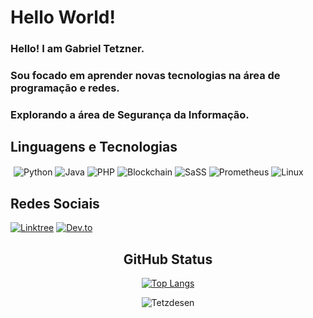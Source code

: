# Hello World!
### Hello! I am Gabriel Tetzner.

### Sou focado em aprender novas tecnologias na área de programação e redes.
### Explorando a área de Segurança da Informação.

## Linguagens e Tecnologias 

   <div style='margin: 0 5px'>
   <img align="center" alt="Python" src='https://img.shields.io/badge/Python-14354C?style=for-the-badge&logo=python&logoColor=white' />
    <img align="center" alt="Java" src='https://img.shields.io/badge/Java-565548?style=for-the-badge&logo=Java&logoColor=white' />
    <img align="center" alt="PHP" src='https://img.shields.io/badge/PHP-777BB4?style=for-the-badge&logo=php&logoColor=white' />
   <img align="center" alt="Blockchain" src='https://img.shields.io/badge/Blockchain.com-121D33?logo=blockchaindotcom&logoColor=fff&style=for-the-badge' />
    <img align="center" alt="SaSS" src='https://img.shields.io/badge/Sass-CC6699?style=for-the-badge&logo=sass&logoColor=white' />
    <img align="center" alt="Prometheus" src='https://img.shields.io/badge/prometheus-87CEFA?&style=for-the-badge&logo=PROMETHEUS' />
    <img align="center" alt="Linux" src='https://img.shields.io/badge/Linux-FCC624?style=for-the-badge&logo=linux&logoColor=black' /> 
    </div>



## Redes Sociais
[![Linktree](https://img.shields.io/badge/linktree-566675?&style=for-the-badge&logo=linktree)](https://linktr.ee/gabrieltetzner)
[![Dev.to](https://img.shields.io/badge/dev.to-6495ED?&style=for-the-badge&logo=dev.to)](https://dev.to/gabrieltetzner)


<div style="text-align: center;"> 

## GitHub Status

</div>

<div align="center" width="49%">

[![Top Langs](https://github-readme-stats.vercel.app/api/top-langs/?username=Tetzdesen&layout=compact&theme=tokyonight&show_icons=true)](https://github.com/anuraghazra/github-readme-stats)

![Tetzdesen](https://github-readme-stats.vercel.app/api?username=Tetzdesen&show_icons=true&theme=tokyonight)

</div>

<div align="center" width="49%">


</div>



